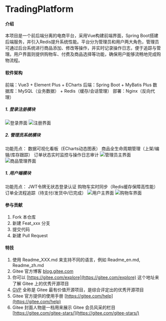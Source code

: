 # TradingPlatform

#### 介绍
本项目是一个前后端分离的电商平台，采用Vue构建前端界面，Spring Boot搭建后端服务，并引入Redis提升系统性能。平台分为管理员和用户两大角色，管理员可通过后台系统进行商品添加、修改等操作，并实时记录操作日志，便于追踪与管理。用户界面则提供购物车、付费及商品选择等功能，确保用户能够流畅地完成购物流程。

#### 软件架构
前端：Vue3 + Element Plus + ECharts
后端：Spring Boot + MyBatis Plus
数据库：MySQL（业务数据） + Redis（缓存/会话管理）
部署：Nginx（反向代理）
##### 1. 登录注册模块
![登录界面](https://foruda.gitee.com/images/1746714257470111210/11494835_13265925.png "屏幕截图 2025-05-08 222119.png")
![注册界面](https://foruda.gitee.com/images/1746714275444715821/e9a0aec9_13265925.png "屏幕截图 2025-05-08 222131.png")

##### 2. 管理员系统模块
功能亮点：
数据可视化看板（ECharts动态图表）
商品全生命周期管理（上架/编辑/库存跟踪）
订单状态实时监控与操作日志审计
![管理员主界面](https://foruda.gitee.com/images/1746713931891703264/fc675545_13265925.png "屏幕截图 2025-05-07 220715.png")
![商品管理界面](https://foruda.gitee.com/images/1746713976108412307/7c9109c8_13265925.png "屏幕截图 2025-05-08 214058.png")

##### 1. 用户端模块
功能亮点：
JWT令牌无状态登录认证
购物车实时同步（Redis缓存保障高性能）
订单全流程追踪（待支付/发货中/已完成）
![用户主界面](https://foruda.gitee.com/images/1746714128202524158/d69271b4_13265925.png "屏幕截图 2025-05-08 222148.png")
![购物车界面](https://foruda.gitee.com/images/1746714175616198846/9bf17a65_13265925.png "屏幕截图 2025-05-07 221050.png")

#### 参与贡献

1.  Fork 本仓库
2.  新建 Feat_xxx 分支
3.  提交代码
4.  新建 Pull Request


#### 特技

1.  使用 Readme\_XXX.md 来支持不同的语言，例如 Readme\_en.md, Readme\_zh.md
2.  Gitee 官方博客 [blog.gitee.com](https://blog.gitee.com)
3.  你可以 [https://gitee.com/explore](https://gitee.com/explore) 这个地址来了解 Gitee 上的优秀开源项目
4.  [GVP](https://gitee.com/gvp) 全称是 Gitee 最有价值开源项目，是综合评定出的优秀开源项目
5.  Gitee 官方提供的使用手册 [https://gitee.com/help](https://gitee.com/help)
6.  Gitee 封面人物是一档用来展示 Gitee 会员风采的栏目 [https://gitee.com/gitee-stars/](https://gitee.com/gitee-stars/)
